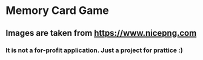 # Memory Card Game

## Images are taken from https://www.nicepng.com

### It is not a for-profit application. Just a project for prattice :)